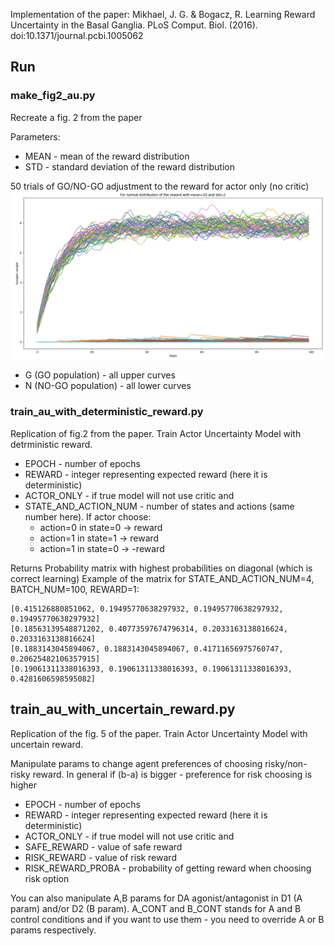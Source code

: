 Implementation of the paper: Mikhael, J. G. & Bogacz, R. Learning Reward Uncertainty in the Basal Ganglia. 
PLoS Comput. Biol. (2016). doi:10.1371/journal.pcbi.1005062

## Run

### make_fig2_au.py
Recreate a fig. 2 from the paper

Parameters:
* MEAN - mean of the reward distribution
* STD - standard deviation of the reward distribution

50 trials of GO/NO-GO adjustment to the reward for actor only (no critic)
![fig2](fig2.png)
* G (GO population) - all upper curves
* N (NO-GO population) - all lower curves

### train_au_with_deterministic_reward.py
Replication of fig.2 from the paper.
Train Actor Uncertainty Model with detrministic reward.

* EPOCH - number of epochs 
* REWARD - integer representing expected reward (here it is deterministic)
* ACTOR_ONLY - if true model will not use critic and 
* STATE_AND_ACTION_NUM - number of states and actions (same number here).
  If actor choose: 
  * action=0 in state=0 -> reward
  * action=1 in state=1 -> reward
  * action=1 in state=0 -> -reward
  
Returns Probability matrix with highest probabilities on diagonal (which is correct learning)
Example of the matrix for STATE_AND_ACTION_NUM=4, BATCH_NUM=100, REWARD=1:
```
[0.415126880851062, 0.19495770638297932, 0.19495770638297932, 0.19495770638297932]
[0.18563139548871202, 0.40773597674796314, 0.2033163138816624, 0.2033163138816624]
[0.1883143045894067, 0.1883143045894067, 0.41711656975760747, 0.20625482106357915]
[0.19061311338016393, 0.19061311338016393, 0.19061311338016393, 0.4281606598595082]
```

## train_au_with_uncertain_reward.py
Replication of the fig. 5 of the paper.
Train Actor Uncertainty Model with uncertain reward.

Manipulate params to change agent preferences of choosing risky/non-risky reward. 
In general if (b-a) is bigger - preference for risk choosing is higher

* EPOCH - number of epochs 
* REWARD - integer representing expected reward (here it is deterministic)
* ACTOR_ONLY - if true model will not use critic and 
* SAFE_REWARD - value of safe reward
* RISK_REWARD - value of risk reward
* RISK_REWARD_PROBA - probability of getting reward when choosing risk option

You can also manipulate A,B params for DA agonist/antagonist in D1 (A param) and/or D2 (B param).
A_CONT and B_CONT stands for A and B control conditions and if you want to use them - you need to
override A or B params respectively.
